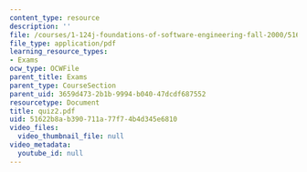 ```yaml
---
content_type: resource
description: ''
file: /courses/1-124j-foundations-of-software-engineering-fall-2000/51622b8ab390711a77f74b4d345e6810_quiz2.pdf
file_type: application/pdf
learning_resource_types:
- Exams
ocw_type: OCWFile
parent_title: Exams
parent_type: CourseSection
parent_uid: 3659d473-2b1b-9994-b040-47dcdf687552
resourcetype: Document
title: quiz2.pdf
uid: 51622b8a-b390-711a-77f7-4b4d345e6810
video_files:
  video_thumbnail_file: null
video_metadata:
  youtube_id: null
---
```

